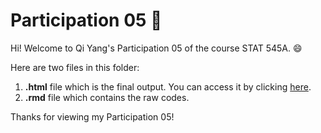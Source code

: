 # Participation 05 :bookmark: 

Hi! Welcome to Qi Yang's Participation 05 of the course STAT 545A. :smile:

Here are two files in this folder:
1. **.html** file which is the final output. You can access it by clicking [here](https://qiyangqd.github.io/STAT545-participation/CM05/cm005-exercise.html). 
2. **.rmd** file which contains the raw codes. 

Thanks for viewing my Participation 05!
